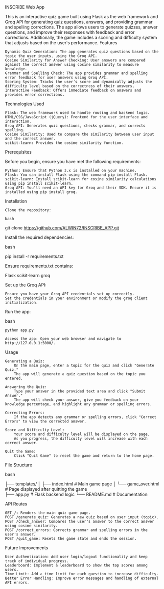 INSCRIBE Web App

This is an interactive quiz game built using Flask as the web framework and Groq API for generating quiz questions, answers, and providing grammar and spelling corrections. The app allows users to generate quizzes, answer questions, and improve their responses with feedback and error corrections. Additionally, the game includes a scoring and difficulty system that adjusts based on the user's performance.
Features

    Dynamic Quiz Generation: The app generates quiz questions based on the topic the user inputs, using the Groq API.
    Cosine Similarity for Answer Checking: User answers are compared against the correct answer using cosine similarity to measure knowledge.
    Grammar and Spelling Check: The app provides grammar and spelling error feedback for user answers using Groq API.
    Scoring System: Tracks the user’s score and dynamically adjusts the difficulty level based on the correctness of their answers.
    Interactive Feedback: Offers immediate feedback on answers and provides error corrections.

Technologies Used

    Flask: The web framework used to handle routing and backend logic.
    HTML/CSS/JavaScript (jQuery): Frontend for the user interface and interaction.
    Groq API: Generates quiz questions, checks grammar, and corrects spelling.
    Cosine Similarity: Used to compare the similarity between user input and the correct answer.
    scikit-learn: Provides the cosine similarity function.

Prerequisites

Before you begin, ensure you have met the following requirements:

    Python: Ensure that Python 3.x is installed on your machine.
    Flask: You can install Flask using the command pip install Flask.
    scikit-learn: Install scikit-learn for cosine similarity calculations using pip install scikit-learn.
    Groq API: You'll need an API key for Groq and their SDK. Ensure it is installed using pip install groq.

Installation

    Clone the repository:

    bash

git clone https://github.com/ALWIN72/INSCRIBE_APP.git


Install the required dependencies:

bash

pip install -r requirements.txt

Ensure requirements.txt contains:

Flask
scikit-learn
groq

Set up the Groq API:

    Ensure you have your Groq API credentials set up correctly.
    Set the credentials in your environment or modify the groq client initialization.

Run the app:

bash

    python app.py

    Access the app: Open your web browser and navigate to http://127.0.0.1:5000/.

Usage

    Generating a Quiz:
        On the main page, enter a topic for the quiz and click "Generate Quiz."
        The app will generate a quiz question based on the topic you entered.

    Answering the Quiz:
        Type your answer in the provided text area and click "Submit Answer."
        The app will check your answer, give you feedback on your knowledge percentage, and highlight any grammar or spelling errors.

    Correcting Errors:
        If the app detects any grammar or spelling errors, click "Correct Errors" to view the corrected answer.

    Score and Difficulty Level:
        Your score and difficulty level will be displayed on the page.
        As you progress, the difficulty level will increase with each correct answer.

    Quit the Game:
        Click "Quit Game" to reset the game and return to the home page.

File Structure

bash

├── templates/
│   ├── index.html        # Main game page
│   └── game_over.html    # Page displayed after quitting the game              
├── app.py                # Flask backend logic
└── README.md             # Documentation

API Routes

    GET /: Renders the main quiz game page.
    POST /generate_quiz: Generates a new quiz based on user input (topic).
    POST /check_answer: Compares the user's answer to the correct answer using cosine similarity.
    POST /correct_errors: Corrects grammar and spelling errors in the user's answer.
    POST /quit_game: Resets the game state and ends the session.

Future Improvements

    User Authentication: Add user login/logout functionality and keep track of individual progress.
    Leaderboard: Implement a leaderboard to show the top scores among users.
    Time Limit: Add a time limit for each question to increase difficulty.
    Better Error Handling: Improve error messages and handling of external API errors.

